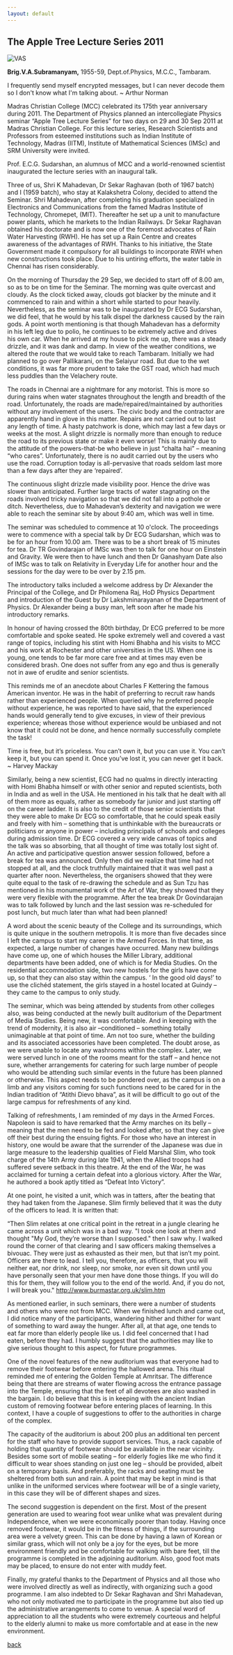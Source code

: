 ```yaml
---
layout: default
---
```


## The Apple Tree Lecture Series 2011

![VAS](/assets/img/brig_vas.png)

**Brig.V.A.Subramanyam,**
1955-59, Dept.of.Physics, M.C.C., Tambaram.

I frequently send myself encrypted messages, but I can never decode them so I don't know what I'm talking about.
~ Arthur Norman

Madras Christian College (MCC) celebrated its 175th year anniversary during 2011. The Department of Physics planned an intercollegiate Physics seminar “Apple Tree Lecture Series” for two days on 29 and 30 Sep 2011 at Madras Christian College. For this lecture series, Research Scientists and Professors from esteemed institutions such as Indian Institute of Technology, Madras (IITM), Institute of Mathematical Sciences (IMSc) and SRM University were invited.

Prof. E.C.G. Sudarshan, an alumnus of MCC and a world-renowned scientist inaugurated the lecture series with an inaugural talk.

Three of us, Shri K Mahadevan, Dr Sekar Raghavan (both of 1967 batch) and I (1959 batch), who stay at Kalakshetra Colony, decided to attend the Seminar. Shri Mahadevan, after completing his graduation specialized in Electronics and Communications from the famed Madras Institute of Technology, Chromepet, (MIT). Thereafter he set up a unit to manufacture power plants, which he markets to the Indian Railways. Dr Sekar Raghavan obtained his doctorate and is now one of the foremost advocates of Rain Water Harvesting (RWH). He has set up a Rain Centre and creates awareness of the advantages of RWH. Thanks to his initiative, the State Government made it compulsory for all buildings to incorporate RWH when new constructions took place. Due to his untiring efforts, the water table in Chennai has risen considerably.

On the morning of Thursday the 29 Sep, we decided to start off of 8.00 am, so as to be on time for the Seminar. The morning was quite overcast and cloudy. As the clock ticked away, clouds got blacker by the minute and it commenced to rain and within a short while started to pour heavily. Nevertheless, as the seminar was to be inaugurated by Dr ECG Sudarshan, we did feel, that he would by his talk dispel the darkness caused by the rain gods. A point worth mentioning is that though Mahadevan has a deformity in his left leg due to polio, he continues to be extremely active and drives his own car. When he arrived at my house to pick me up, there was a steady drizzle, and it was dank and damp. In view of the weather conditions, we altered the route that we would take to reach Tambaram. Initially we had planned to go over Pallikarani, on the Selaiyur road. But due to the wet conditions, it was far more prudent to take the GST road, which had much less puddles than the Velachery route.

The roads in Chennai are a nightmare for any motorist. This is more so during rains when water stagnates throughout the length and breadth of the road. Unfortunately, the roads are made/repaired/maintained by authorities without any involvement of the users. The civic body and the contractor are apparently hand in glove in this matter. Repairs are not carried out to last any length of time. A hasty patchwork is done, which may last a few days or weeks at the most. A slight drizzle is normally more than enough to reduce the road to its previous state or make it even worse! This is mainly due to the attitude of the powers-that-be who believe in just “chalta hai” – meaning “who cares”. Unfortunately, there is no audit carried out by the users who use the road. Corruption today is all-pervasive that roads seldom last more than a few days after they are ‘repaired’.

The continuous slight drizzle made visibility poor. Hence the drive was slower than anticipated. Further large tracts of water stagnating on the roads involved tricky navigation so that we did not fall into a pothole or ditch. Nevertheless, due to Mahadevan’s dexterity and navigation we were able to reach the seminar site by about 9:40 am, which was well in time.

The seminar was scheduled to commence at 10 o'clock. The proceedings were to commence with a special talk by Dr ECG Sudarshan, which was to be for an hour from 10.00 am. There was to be a short break of 15 minutes for tea. Dr TR Govindarajan of IMSc was then to talk for one hour on Einstein and Gravity. We were then to have lunch and then Dr Ganashyam Date also of IMSc was to talk on Relativity in Everyday Life for another hour and the sessions for the day were to be over by 2.15 pm.

The introductory talks included a welcome address by Dr Alexander the Principal of the College, and Dr Philomena Raj, HoD Physics Department and introduction of the Guest by Dr Lakshminarayanan of the Department of Physics. Dr Alexander being a busy man, left soon after he made his introductory remarks.

In honour of having crossed the 80th birthday, Dr ECG preferred to be more comfortable and spoke seated. He spoke extremely well and covered a vast range of topics, including his stint with Homi Bhabha and his visits to MCC and his work at Rochester and other universities in the US. When one is young, one tends to be far more care free and at times may even be considered brash. One does not suffer from any ego and thus is generally not in awe of erudite and senior scientists.

This reminds me of an anecdote about Charles F Kettering the famous American inventor. He was in the habit of preferring to recruit raw hands rather than experienced people. When queried why he preferred people without experience, he was reported to have said, that the experienced hands would generally tend to give excuses, in view of their previous experience; whereas those without experience would be unbiased and not know that it could not be done, and hence normally successfully complete the task!

Time is free, but it’s priceless. You can’t own it, but you can use it. You can’t keep it, but you can spend it. Once you’ve lost it, you can never get it back.
~ Harvey Mackay

Similarly, being a new scientist, ECG had no qualms in directly interacting with Homi Bhabha himself or with other senior and reputed scientists, both in India and as well in the USA. He mentioned in his talk that he dealt with all of them more as equals, rather as somebody far junior and just starting off on the career ladder. It is also to the credit of those senior scientists that they were able to make Dr ECG so comfortable, that he could speak easily and freely with him – something that is unthinkable with the bureaucrats or politicians or anyone in power – including principals of schools and colleges during admission time. Dr ECG covered a very wide canvas of topics and the talk was so absorbing, that all thought of time was totally lost sight of. An active and participative question answer session followed, before a break for tea was announced. Only then did we realize that time had not stopped at all, and the clock truthfully maintained that it was well past a quarter after noon. Nevertheless, the organisers showed that they were quite equal to the task of re-drawing the schedule and as Sun Tzu has mentioned in his monumental work of the Art of War, they showed that they were very flexible with the programme. After the tea break Dr Govindarajan was to talk followed by lunch and the last session was re-scheduled for post lunch, but much later than what had been planned!

A word about the scenic beauty of the College and its surroundings, which is quite unique in the southern metropolis. It is more than five decades since I left the campus to start my career in the Armed Forces. In that time, as expected, a large number of changes have occurred. Many new buildings have come up, one of which houses the Miller Library, additional departments have been added, one of which is for Media Studies. On the residential accommodation side, two new hostels for the girls have come up, so that they can also stay within the campus. ‘ In the good old days!’ to use the clichéd statement, the girls stayed in a hostel located at Guindy – they came to the campus to only study.

The seminar, which was being attended by students from other colleges also, was being conducted at the newly built auditorium of the Department of Media Studies. Being new, it was comfortable. And in keeping with the trend of modernity, it is also air –conditioned – something totally unimaginable at that point of time. Am not too sure, whether the building and its associated accessories have been completed. The doubt arose, as we were unable to locate any washrooms within the complex. Later, we were served lunch in one of the rooms meant for the staff – and hence not sure, whether arrangements for catering for such large number of people who would be attending such similar events in the future has been planned or otherwise. This aspect needs to be pondered over, as the campus is on a limb and any visitors coming for such functions need to be cared for in the Indian tradition of “Atithi Dievo bhava”, as it will be difficult to go out of the large campus for refreshments of any kind.

Talking of refreshments, I am reminded of my days in the Armed Forces. Napoleon is said to have remarked that the Army marches on its belly – meaning that the men need to be fed and looked after, so that they can give off their best during the ensuing fights. For those who have an interest in history, one would be aware that the surrender of the Japanese was due in large measure to the leadership qualities of Field Marshal Slim, who took charge of the 14th Army during late 1941, when the Allied troops had suffered severe setback in this theatre. At the end of the War, he was acclaimed for turning a certain defeat into a glorious victory. After the War, he authored a book aptly titled as “Defeat Into Victory”.

At one point, he visited a unit, which was in tatters, after the beating that they had taken from the Japanese. Slim firmly believed that it was the duty of the officers to lead. It is written that:

“Then Slim relates at one critical point in the retreat in a jungle clearing he came across a unit which was in a bad way. "I took one look at them and thought "My God, they’re worse than I supposed." then I saw why. I walked round the corner of that clearing and I saw officers making themselves a bivouac. They were just as exhausted as their men, but that isn’t my point. Officers are there to lead. I tell you, therefore, as officers, that you will neither eat, nor drink, nor sleep, nor smoke, nor even sit down until you have personally seen that your men have done those things. If you will do this for them, they will follow you to the end of the world. And, if you do not, I will break you."
http://www.burmastar.org.uk/slim.htm

As mentioned earlier, in such seminars, there were a number of students and others who were not from MCC. When we finished lunch and came out, I did notice many of the participants, wandering hither and thither for want of something to ward away the hunger. After all, at that age, one tends to eat far more than elderly people like us. I did feel concerned that I had eaten, before they had. I humbly suggest that the authorities may like to give serious thought to this aspect, for future programmes.

One of the novel features of the new auditorium was that everyone had to remove their footwear before entering the hallowed arena. This ritual reminded me of entering the Golden Temple at Amritsar. The difference being that there are streams of water flowing across the entrance passage into the Temple, ensuring that the feet of all devotees are also washed in the bargain. I do believe that this is in keeping with the ancient Indian custom of removing footwear before entering places of learning. In this context, I have a couple of suggestions to offer to the authorities in charge of the complex.

The capacity of the auditorium is about 200 plus an additional ten percent for the staff who have to provide support services. Thus, a rack capable of holding that quantity of footwear should be available in the near vicinity. Besides some sort of mobile seating – for elderly fogies like me who find it difficult to wear shoes standing on just one leg – should be provided, albeit on a temporary basis. And preferably, the racks and seating must be sheltered from both sun and rain. A point that may be kept in mind is that unlike in the uniformed services where footwear will be of a single variety, in this case they will be of different shapes and sizes.

The second suggestion is dependent on the first. Most of the present generation are used to wearing foot wear unlike what was prevalent during Independence, when we were economically poorer than today. Having once removed footwear, it would be in the fitness of things, if the surrounding area were a velvety green. This can be done by having a lawn of Korean or similar grass, which will not only be a joy for the eyes, but be more environment friendly and be comfortable for walking with bare feet, till the programme is completed in the adjoining auditorium. Also, good foot mats may be placed, to ensure do not enter with muddy feet.

Finally, my grateful thanks to the Department of Physics and all those who were involved directly as well as indirectly, with organizing such a good programme. I am also indebted to Dr Sekar Raghavan and Shri Mahadevan, who not only motivated me to participate in the programme but also tied up the administrative arrangements to come to venue. A special word of appreciation to all the students who were extremely courteous and helpful to the elderly alumni to make us more comfortable and at ease in the new environment.

[back](./)
